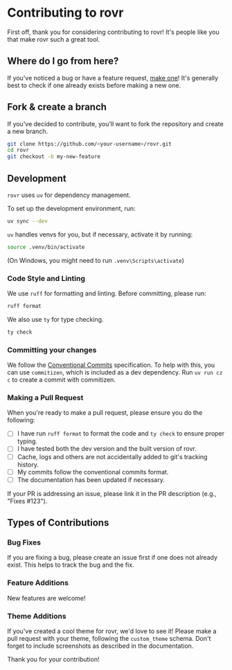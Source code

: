 # Contributing to rovr

First off, thank you for considering contributing to rovr! It's people like you that make rovr such a great tool.

## Where do I go from here?

If you've noticed a bug or have a feature request, [make one](https://github.com/NSPC911/rovr/issues/new/choose)! It's generally best to check if one already exists before making a new one.

## Fork & create a branch

If you've decided to contribute, you'll want to fork the repository and create a new branch.

```bash
git clone https://github.com/<your-username>/rovr.git
cd rovr
git checkout -b my-new-feature
```

## Development

`rovr` uses `uv` for dependency management.

To set up the development environment, run:
```bash
uv sync --dev
```

`uv` handles venvs for you, but if necessary, activate it by running:
```bash
source .venv/bin/activate
```
(On Windows, you might need to run `.venv\Scripts\activate`)

### Code Style and Linting

We use `ruff` for formatting and linting. Before committing, please run:
```bash
ruff format
```

We also use `ty` for type checking.
```bash
ty check
```

### Committing your changes

We follow the [Conventional Commits](https://www.conventionalcommits.org) specification.
To help with this, you can use `commitizen`, which is included as a dev dependency.
Run `uv run cz c` to create a commit with commitizen.

### Making a Pull Request

When you're ready to make a pull request, please ensure you do the following:

- [ ] I have run `ruff format` to format the code and `ty check` to ensure proper typing.
- [ ] I have tested both the dev version and the built version of rovr.
- [ ] Cache, logs and others are not accidentally added to git's tracking history.
- [ ] My commits follow the conventional commits format.
- [ ] The documentation has been updated if necessary.

If your PR is addressing an issue, please link it in the PR description (e.g., "Fixes #123").

## Types of Contributions

### Bug Fixes

If you are fixing a bug, please create an issue first if one does not already exist. This helps to track the bug and the fix.

### Feature Additions

New features are welcome!

### Theme Additions

If you've created a cool theme for rovr, we'd love to see it! Please make a pull request with your theme, following the `custom_theme` schema. Don't forget to include screenshots as described in the documentation.

Thank you for your contribution!
